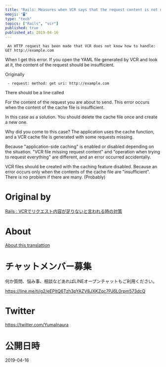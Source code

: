 ```yaml
---
title: "Rails: Measures when VCR says that the request content is not enough"
emoji: "🖥"
type: "tech"
topics: ["Rails", "vcr"]
published: true
published_at: 2019-04-16
---
```


     An HTTP request has been made that VCR does not know how to handle: GET http://example.com 

When I get this error. If you open the YAML file generated by VCR and look at it, the content of the request should be insufficient.

Originally

     - request: method: get uri: http://example.com 

There should be a line called

For the content of the request you are about to send. This error occurs when the content of the cache file is insufficient.

In this case as a solution. You should delete the cache file once and create a new one.

Why did you come to this case? The application uses the cache function, and a VCR cache file is generated with some requests missing.

Because "application-side caching" is enabled or disabled depending on the situation. "VCR file missing request content" and "operation when trying to request everything" are different, and an error occurred accidentally.

VCR files should be created with the caching feature disabled. Because an error occurs only when the contents of the cache file are "insufficient". There is no problem if there are many. (Probably)



# Original by
[Rails : VCRでリクエスト内容が足りないと言われる時の対策](https://qiita.com/Yinaura/items/22908c8f5c866120fc5f)

# About

[About this translattion](https://qiita.com/YumaInaura/items/7f6fd1e9310a6816469a)








<!-- Update From Qiita API -->

# チャットメンバー募集


何か質問、悩み事、相談などあればLINEオープンチャットもご利用ください。

https://line.me/ti/g2/eEPltQ6Tzh3pYAZV8JXKZqc7PJ6L0rpm573dcQ





# Twitter


https://twitter.com/YumaInaura


<!-- Update From Qiita API -->



# 公開日時

2019-04-16
